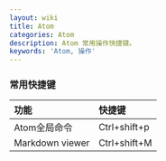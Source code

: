 ```yaml
---
layout: wiki
title: Atom
categories: Atom
description: Atom 常用操作快捷键。
keywords: 'Atom, 操作'
---
```


### 常用快捷键

| 功能                      | 快捷键                                |
|:--------------------------|:--------------------------------------|
| Atom全局命令              | Ctrl+shift+p                          |
| Markdown viewer              | Ctrl+shift+M                          |
